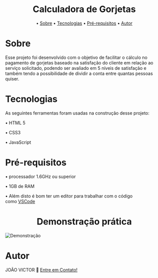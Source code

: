 <h1 align ="center"> Calculadora de Gorjetas </h1>

<p align="center"> •
<a href="#sobre">Sobre</a> •
<a href="#tecnologias">Tecnologias</a> •
<a href="#pré-requisitos">Pré-requisitos</a> •
<a href="#autor">Autor</a>
</p>

# Sobre 
<p> 
Esse projeto foi desenvolvido com o objetivo de facilitar o cálculo no pagamento de gorjetas baseado na satisfação do cliente em relação ao serviço solicitado, podendo ser avaliado em 5 níveis de satisfação e também tendo a possibilidade de dividir a conta entre quantas pessoas quiser.</p>

# Tecnologias

<p> As seguintes ferramentas foram usadas na construção desse projeto:</p>
<p>• HTML 5</p>
<p>• CSS3</p>
<p>• JavaScript </p>

# Pré-requisitos

<p>• processador 1.6GHz ou superior</p>
<p>• 1GB de RAM</p>
<p>• Além disto é bom ter um editor para trabalhar com o código como <a href="https://code.visualstudio.com">VSCode </a></p>

<h1 align="center"> Demonstração prática</h1>

![Demonstração](https://user-images.githubusercontent.com/99789822/167059371-de88901a-0dc3-4b47-9fd2-59806d0ede74.gif)

# Autor
<p> JOÃO VICTOR 👋 <a href="https://www.linkedin.com/in/ojoaovictor/"> Entre em Contato!</a> </p>
